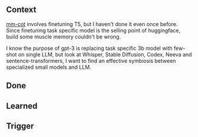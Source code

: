 ## Context
[mm-cot]() involves finetuning T5, but I haven't done it even once before. Since finetuning task specific model is the selling point of huggingface, build some muscle memory couldn't be wrong. 

I know the purpose of gpt-3 is replacing task specific 3b model with few-shot on single LLM, but look at Whisper, Stable Diffusion, Codex, Neeva and sentence-transformers, I want to find an effective symbiosis between specialized small models and LLM. 

## Done

## Learned

## Trigger